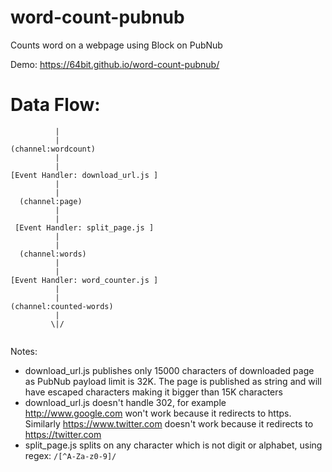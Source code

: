 # word-count-pubnub
Counts word on a webpage using Block on PubNub

Demo: https://64bit.github.io/word-count-pubnub/


# Data Flow: 

```
          |
          |
(channel:wordcount)
          |
          |
[Event Handler: download_url.js ] 
          |
          |
  (channel:page) 
          |
          |
 [Event Handler: split_page.js ] 
          |
          |
  (channel:words) 
          |
          |
[Event Handler: word_counter.js ] 
          |
          |
(channel:counted-words)
          |
         \|/
       
```

Notes:
* download_url.js publishes only 15000 characters of downloaded page as PubNub payload limit is 32K. The page is published as string and will have escaped characters making it bigger than 15K characters
* download_url.js doesn't handle 302, for example http://www.google.com won't work because it redirects to https. Similarly https://www.twitter.com doesn't work because it redirects to https://twitter.com
* split_page.js splits on any character which is not digit or alphabet, using regex: `/[^A-Za-z0-9]/`

